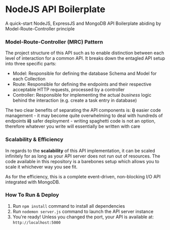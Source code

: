 # NodeJS API Boilerplate
A quick-start NodeJS, ExpressJS and MongoDB API Boilerplate abiding by Model-Route-Controller principle

### Model-Route-Controller (MRC) Pattern
The project structure of this API such as to enable distinction between each level of interaction for a common API.
It breaks down the entagled API setup into three specific parts:

* Model: Responsible for defining the database Schema and Model for each Collection
* Route: Responsible for defining the endpoints and their respective acceptable HTTP requests, processed by a controller
* Controller: Responsible for implementing the actual _business_ logic behind the interaction (e.g. create a task entry in database)

The two clear benefits of separating the API components is: 
**i)** easier code management - it may become quite overwhelming to deal with hundreds of endpoints
**ii)** safer deployment - writing spaghetti code is not an option, therefore whatever you write will essentially be written with care

### Scalability & Efficiency
In regards to the **scalability** of this API implementation, it can be scaled infinitely for as long as your API server does not run out of resources.
The code available in this repository is a barebones setup which allows you to scale it whichever way you see fit.

As for the efficiency, this is a complete event-driven, non-blocking I/O API integrated with MongoDB.

### How To Run & Deploy
1. Run `npm install` command to install all dependencies
2. Run `nodemon server.js` command to launch the API server instance
3. You're ready! Unless you changed the port, your API is available at: `http://localhost:5000`
